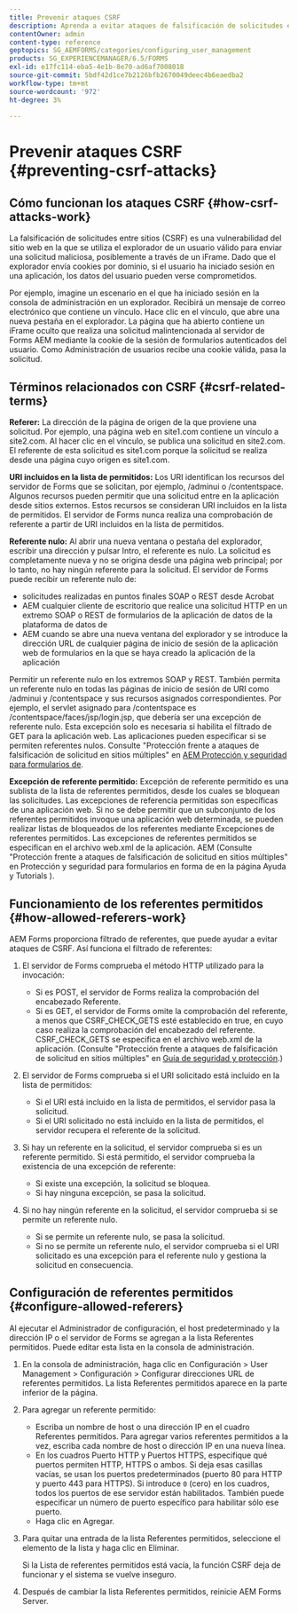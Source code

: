```yaml
---
title: Prevenir ataques CSRF
description: Aprenda a evitar ataques de falsificación de solicitudes entre sitios (CSRF) y a salvaguardar los datos de usuario de verse comprometidos.
contentOwner: admin
content-type: reference
geptopics: SG_AEMFORMS/categories/configuring_user_management
products: SG_EXPERIENCEMANAGER/6.5/FORMS
exl-id: e17fc114-eba5-4e1b-8e70-ad6af7008018
source-git-commit: 5bdf42d1ce7b2126bfb2670049deec4b6eaedba2
workflow-type: tm+mt
source-wordcount: '972'
ht-degree: 3%

---
```


# Prevenir ataques CSRF {#preventing-csrf-attacks}

## Cómo funcionan los ataques CSRF {#how-csrf-attacks-work}

La falsificación de solicitudes entre sitios (CSRF) es una vulnerabilidad del sitio web en la que se utiliza el explorador de un usuario válido para enviar una solicitud maliciosa, posiblemente a través de un iFrame. Dado que el explorador envía cookies por dominio, si el usuario ha iniciado sesión en una aplicación, los datos del usuario pueden verse comprometidos.

Por ejemplo, imagine un escenario en el que ha iniciado sesión en la consola de administración en un explorador. Recibirá un mensaje de correo electrónico que contiene un vínculo. Hace clic en el vínculo, que abre una nueva pestaña en el explorador. La página que ha abierto contiene un iFrame oculto que realiza una solicitud malintencionada al servidor de Forms AEM mediante la cookie de la sesión de formularios autenticados del usuario. Como Administración de usuarios recibe una cookie válida, pasa la solicitud.

## Términos relacionados con CSRF {#csrf-related-terms}

**Referer:** La dirección de la página de origen de la que proviene una solicitud. Por ejemplo, una página web en site1.com contiene un vínculo a site2.com. Al hacer clic en el vínculo, se publica una solicitud en site2.com. El referente de esta solicitud es site1.com porque la solicitud se realiza desde una página cuyo origen es site1.com.

**URI incluidos en la lista de permitidos:** Los URI identifican los recursos del servidor de Forms que se solicitan, por ejemplo, /adminui o /contentspace. Algunos recursos pueden permitir que una solicitud entre en la aplicación desde sitios externos. Estos recursos se consideran URI incluidos en la lista de permitidos. El servidor de Forms nunca realiza una comprobación de referente a partir de URI incluidos en la lista de permitidos.

**Referente nulo:** Al abrir una nueva ventana o pestaña del explorador, escribir una dirección y pulsar Intro, el referente es nulo. La solicitud es completamente nueva y no se origina desde una página web principal; por lo tanto, no hay ningún referente para la solicitud. El servidor de Forms puede recibir un referente nulo de:

* solicitudes realizadas en puntos finales SOAP o REST desde Acrobat
* AEM cualquier cliente de escritorio que realice una solicitud HTTP en un extremo SOAP o REST de formularios de la aplicación de datos de la plataforma de datos de
* AEM cuando se abre una nueva ventana del explorador y se introduce la dirección URL de cualquier página de inicio de sesión de la aplicación web de formularios en la que se haya creado la aplicación de la aplicación

Permitir un referente nulo en los extremos SOAP y REST. También permita un referente nulo en todas las páginas de inicio de sesión de URI como /adminui y /contentspace y sus recursos asignados correspondientes. Por ejemplo, el servlet asignado para /contentspace es /contentspace/faces/jsp/login.jsp, que debería ser una excepción de referente nulo. Esta excepción solo es necesaria si habilita el filtrado de GET para la aplicación web. Las aplicaciones pueden especificar si se permiten referentes nulos. Consulte &quot;Protección frente a ataques de falsificación de solicitud en sitios múltiples&quot; en [AEM Protección y seguridad para formularios de](https://help.adobe.com/en_US/livecycle/11.0/HardeningSecurity/index.html).

**Excepción de referente permitido:** Excepción de referente permitido es una sublista de la lista de referentes permitidos, desde los cuales se bloquean las solicitudes. Las excepciones de referencia permitidas son específicas de una aplicación web. Si no se debe permitir que un subconjunto de los referentes permitidos invoque una aplicación web determinada, se pueden realizar listas de bloqueados de los referentes mediante Excepciones de referentes permitidos. Las excepciones de referentes permitidos se especifican en el archivo web.xml de la aplicación. AEM (Consulte &quot;Protección frente a ataques de falsificación de solicitud en sitios múltiples&quot; en Protección y seguridad para formularios en forma de en la página Ayuda y Tutorials ).

## Funcionamiento de los referentes permitidos {#how-allowed-referers-work}

AEM Forms proporciona filtrado de referentes, que puede ayudar a evitar ataques de CSRF. Así funciona el filtrado de referentes:

1. El servidor de Forms comprueba el método HTTP utilizado para la invocación:

   * Si es POST, el servidor de Forms realiza la comprobación del encabezado Referente.
   * Si es GET, el servidor de Forms omite la comprobación del referente, a menos que CSRF_CHECK_GETS esté establecido en true, en cuyo caso realiza la comprobación del encabezado del referente. CSRF_CHECK_GETS se especifica en el archivo web.xml de la aplicación. (Consulte &quot;Protección frente a ataques de falsificación de solicitud en sitios múltiples&quot; en [Guía de seguridad y protección](https://help.adobe.com/en_US/livecycle/11.0/HardeningSecurity/index.html).)

1. El servidor de Forms comprueba si el URI solicitado está incluido en la lista de permitidos:

   * Si el URI está incluido en la lista de permitidos, el servidor pasa la solicitud.
   * Si el URI solicitado no está incluido en la lista de permitidos, el servidor recupera el referente de la solicitud.

1. Si hay un referente en la solicitud, el servidor comprueba si es un referente permitido. Si está permitido, el servidor comprueba la existencia de una excepción de referente:

   * Si existe una excepción, la solicitud se bloquea.
   * Si hay ninguna excepción, se pasa la solicitud.

1. Si no hay ningún referente en la solicitud, el servidor comprueba si se permite un referente nulo.

   * Si se permite un referente nulo, se pasa la solicitud.
   * Si no se permite un referente nulo, el servidor comprueba si el URI solicitado es una excepción para el referente nulo y gestiona la solicitud en consecuencia.

## Configuración de referentes permitidos {#configure-allowed-referers}

Al ejecutar el Administrador de configuración, el host predeterminado y la dirección IP o el servidor de Forms se agregan a la lista Referentes permitidos. Puede editar esta lista en la consola de administración.

1. En la consola de administración, haga clic en Configuración > User Management > Configuración > Configurar direcciones URL de referentes permitidos. La lista Referentes permitidos aparece en la parte inferior de la página.
1. Para agregar un referente permitido:

   * Escriba un nombre de host o una dirección IP en el cuadro Referentes permitidos. Para agregar varios referentes permitidos a la vez, escriba cada nombre de host o dirección IP en una nueva línea.
   * En los cuadros Puerto HTTP y Puertos HTTPS, especifique qué puertos permiten HTTP, HTTPS o ambos. Si deja esas casillas vacías, se usan los puertos predeterminados (puerto 80 para HTTP y puerto 443 para HTTPS). Si introduce `0` (cero) en los cuadros, todos los puertos de ese servidor están habilitados. También puede especificar un número de puerto específico para habilitar sólo ese puerto.
   * Haga clic en Agregar.

1. Para quitar una entrada de la lista Referentes permitidos, seleccione el elemento de la lista y haga clic en Eliminar.

   Si la Lista de referentes permitidos está vacía, la función CSRF deja de funcionar y el sistema se vuelve inseguro.

1. Después de cambiar la lista Referentes permitidos, reinicie AEM Forms Server.
